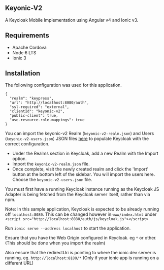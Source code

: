 ## Keyonic-V2
A Keycloak Mobile Implementation using Angular v4 and Ionic v3.

## Requirements
* Apache Cordova
* Node 6 LTS
* Ionic 3

## Installation
The following configuration was used for this application.

```
{
  "realm": "keypress",
  "url": "http://localhost:8080/auth",
  "ssl-required": "external",
  "clientId": "keyonic-v2",
  "public-client": true,
  "use-resource-role-mappings": true
}
```
You can import the keyonic-v2 Realm (`keyonic-v2-realm.json`) and Users (`keyonic-v2-users.json`) JSON files [here](https://github.com/TommyJ1994/keypress/tree/master/keycloak) to populate Keycloak with the correct configuration.

* Under the Realms section in Keycloak, add a new Realm with the Import option.
* Import the `keyonic-v2-realm.json` file.
* Once complete, visit the newly created realm and click the 'Import' button at the bottom left of the sidebar. You will import the users here. Choose the `keyonic-v2-users.json` file.

You must first have a running Keycloak instance running as the Keycloak JS Adapter is being fetched from the Keycloak server itself, rather than via npm.

Note: In this sample application, Keycloak is expected to be already running off `localhost:8080`. This can be changed however in `www/index.html` under `<script src="http://localhost:8080/auth/js/keycloak.js"></script>`

Run `ionic serve --address localhost` to start the application.

Ensure that you have the Web Origin configured in Keycloak. eg `*` or other. (This should be done when you import the realm)

Also ensure that the redirectUri is pointing to where the ionic dev server is running. eg. `http://localhost:8100/*` (Only if your ionic app is running on a different URL)
